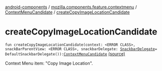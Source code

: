 [android-components](../../index.md) / [mozilla.components.feature.contextmenu](../index.md) / [ContextMenuCandidate](index.md) / [createCopyImageLocationCandidate](./create-copy-image-location-candidate.md)

# createCopyImageLocationCandidate

`fun createCopyImageLocationCandidate(context: <ERROR CLASS>, snackBarParentView: <ERROR CLASS>, snackbarDelegate: `[`SnackbarDelegate`](-snackbar-delegate/index.md)` = DefaultSnackbarDelegate()): `[`ContextMenuCandidate`](index.md) [(source)](https://github.com/mozilla-mobile/android-components/blob/master/components/feature/contextmenu/src/main/java/mozilla/components/feature/contextmenu/ContextMenuCandidate.kt#L235)

Context Menu item: "Copy Image Location".

